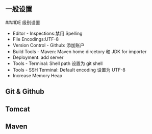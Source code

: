 ## 一般设置

###IDE 级别设置

* Editor - Inspections:禁用 Spelling
* File Encodings:UTF-8
* Version Control - Github: 添加账户
* Build Tools - Maven: Maven home dircetory 和 JDK for importer
* Deployment: add server
* Tools - Terminal: Shell path 设置为 git shell
* Tools - SSH Terminal: Default encoding 设置为 UTF-8
* Increase Memory Heap

## Git & Github

## Tomcat

## Maven
